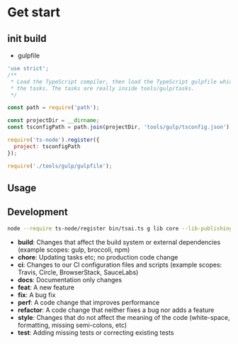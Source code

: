 # Get start

## init build

- gulpfile

```js
'use strict';
/**
 * Load the TypeScript compiler, then load the TypeScript gulpfile which simply loads all
 * the tasks. The tasks are really inside tools/gulp/tasks.
 */

const path = require('path');

const projectDir = __dirname;
const tsconfigPath = path.join(projectDir, 'tools/gulp/tsconfig.json');

require('ts-node').register({
  project: tsconfigPath
});

require('./tools/gulp/gulpfile');
```

## Usage

## Development

```bash
node --require ts-node/register bin/tsai.ts g lib core --lib-publishing -d

```

* **build**: Changes that affect the build system or external dependencies (example scopes: gulp, broccoli, npm)
* **chore**: Updating tasks etc; no production code change
* **ci**: Changes to our CI configuration files and scripts (example scopes: Travis, Circle, BrowserStack, SauceLabs)
* **docs**: Documentation only changes
* **feat**: A new feature
* **fix**: A bug fix
* **perf**: A code change that improves performance
* **refactor**: A code change that neither fixes a bug nor adds a feature
* **style**: Changes that do not affect the meaning of the code (white-space, formatting, missing semi-colons, etc)
* **test**: Adding missing tests or correcting existing tests